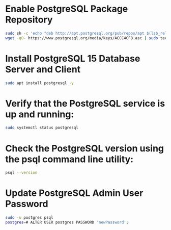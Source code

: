 # Enable PostgreSQL Package Repository
```bash
sudo sh -c 'echo "deb http://apt.postgresql.org/pub/repos/apt $(lsb_release -cs)-pgdg main" > /etc/apt/sources.list.d/pgdg.list'
wget -qO- https://www.postgresql.org/media/keys/ACCC4CF8.asc | sudo tee /etc/apt/trusted.gpg.d/pgdg.asc &>/dev/null
```

# Install PostgreSQL 15 Database Server and Client
```bash
sudo apt install postgresql -y
```

# Verify that the PostgreSQL service is up and running:
```bash
sudo systemctl status postgresql
```

# Check the PostgreSQL version using the psql command line utility:
```bash
psql --version
```

# Update PostgreSQL Admin User Password
```bash
sudo -u postgres psql
postgres=# ALTER USER postgres PASSWORD 'newPassword';
```
